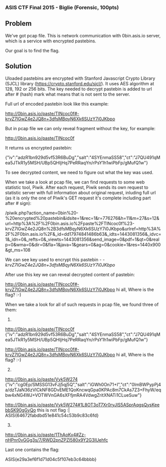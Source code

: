 ### ASIS CTF Final 2015 - Biglie (Forensic, 100pts)

## Problem

We've got pcap file. This is network communication with 0bin.asis.io server, which is a service with encrypted pastebins.

Our goal is to find the flag.

## Solution

Uloaded pastebins are encrypted with Stanford Javascript Crypto Library (SJCL) library (https://crypto.stanford.edu/sjcl/).
It uses AES algorithm at 128, 192 or 256 bits. The key needed to decrypt pastebin is added to url after # (hash) mark what means that is not sent to the server.

Full url of encoded pastebin look like this example:

http://0bin.asis.io/paste/TINcoc0f#-krvZ7lGwZ4e2JQ8n+3dfsMBqyN6Xk6SUzY7i0JKbpo

But in pcap file we can only reveal fragment without the key, for example:

http://0bin.asis.io/paste/TINcoc0f

It returns us encrypted pastebin:

{"iv":"adzR1bn929d5vf53R6BuDg","salt":"4SYEnmaSS58","ct":"J7QU491qMea5JTkR1y5MSH/UBp5QHIjHq7PeRRaqYn/rPsY1h1wiPbFp/gMufQ1w"}

To see decrypted content, we need to figure out what the key was used.

When we take a look at pcap file, we can find requests to some web statistic tool, Piwik. After each request, Piwik sends its own request to statistic server with full information about original request, inluding full url (as it is only the one of Piwik's GET request it's complete including part after # sign):



/piwik.php?action_name=0bin%20-%20encrypted%20pastebin&idsite=1&rec=1&r=776276&h=11&m=27&s=12&url=http%3A%2F%2F0bin.asis.io%2Fpaste%2FTINcoc0f%23-krvZ7lGwZ4e2JQ8n%2B3dfsMBqyN6Xk6SUzY7i0JKbpo&urlref=http%3A%2F%2F0bin.asis.io%2F&_id=dd17974841486b63&_idts=1443081356&_idvc=1&_idn=0&_refts=0&_viewts=1443081356&send_image=0&pdf=1&qt=0&realp=0&wma=0&dir=0&fla=1&java=1&gears=0&ag=0&cookie=1&res=1440x900&gt_ms=108


We can see key used to encrypt this pastebin - *-krvZ7lGwZ4e2JQ8n+3dfsMBqyN6Xk6SUzY7i0JKbpo*

After use this key we can reveal decrypted content of pastebin:

 
http://0bin.asis.io/paste/TINcoc0f#-krvZ7lGwZ4e2JQ8n+3dfsMBqyN6Xk6SUzY7i0JKbpo
hi all,
Where is the flag? :-)



When we take a look for all of such requests in pcap file, we found three of them:


1.
http://0bin.asis.io/paste/TINcoc0f
{"iv":"adzR1bn929d5vf53R6BuDg","salt":"4SYEnmaSS58","ct":"J7QU491qMea5JTkR1y5MSH/UBp5QHIjHq7PeRRaqYn/rPsY1h1wiPbFp/gMufQ1w"}
 
http://0bin.asis.io/paste/TINcoc0f#-krvZ7lGwZ4e2JQ8n+3dfsMBqyN6Xk6SUzY7i0JKbpo
hi all,
Where is the flag? :-)


2.
http://0bin.asis.io/paste/Vyk5W274
{"iv":"cg0Ep/SMSSG13vFJj5qj5Q","salt":"iGWh0On71+I","ct":"0ImBWPypPj4a/dzTJaN36zVlCkNF8GDvEME1QoKncwqGpa0KPAc8m7CkAs7Z3+FhyW/eqbw4xNG4WJ+VOTWVnGA6sXFfjmRA4VdwgZritXNATi1CLueSuw"}

http://0bin.asis.io/paste/Vyk5W274#1L8OT3oT7Xr0ryJlS5ASprAqgsQysKeebbSK90gGyQo
this is not flag :|
ASIS{64672fabdbd51e841c54c53b9c83c6fd}


3.
http://0bin.asis.io/paste/1ThAoKv4#Zz-nHPnr0vGGg3s/7/RWD2pnZPZl580x9Y2G3IUehfc



Last one contains the flag:

ASIS{e29a3ef6f1d71d04c5f107eb3c64bbbb}